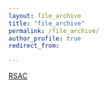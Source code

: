 ```yaml
---
layout: file_archive
title: "file_archive"
permalink: /file_archive/
author_profile: true
redirect_from:

---
```


[RSAC](/assets/rsac_sz.pdf)
